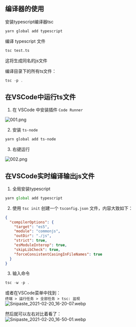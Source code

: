 <a name="ig4mp"></a>
## 编译器的使用
安装typescript编译器tsc
```bash
yarn global add typescript
```

编译 typescript 文件
```bash
tsc test.ts
```
这将生成同名的js文件

编译目录下的所有ts文件：
```typescript
tsc -p .
```

<a name="79adb13d"></a>
## 在VSCode中运行ts文件

1. 在 VSCode 中安装插件 `Code Runner`

![001.png](https://cdn.nlark.com/yuque/0/2021/png/2213540/1613806714501-c1945a4c-2927-405d-a250-9443f3991b8a.png#align=left&display=inline&height=68&originHeight=68&originWidth=351&size=6000&status=done&style=none&width=351)

2. 安装 `ts-node`
```bash
yarn global add ts-node
```

3. 右键运行

![002.png](https://cdn.nlark.com/yuque/0/2021/png/2213540/1613806723504-c2da5b83-781d-47a5-bd25-ed9838964882.png#align=left&display=inline&height=107&originHeight=107&originWidth=499&size=6364&status=done&style=none&width=499)

<a name="WpnxP"></a>
## 在VSCode实时编译输出js文件

1. 全局安装typescript
```typescript
yarn global add typescript
```

2. 使用 `tsc init` 创建一个 `tsconfig.json` 文件，内容大致如下：
```json
{
  "compilerOptions": {
    "target": "es5",
    "module": "commonjs",
    "outDir": "./js",
    "strict": true,
    "esModuleInterop": true,
    "skipLibCheck": true,
    "forceConsistentCasingInFileNames": true
  }
}
```

3. 输入命令
```typescript
tsc -w -p .
```
或者在VSCode菜单中找到：<br />`终端 > 运行任务 > 全部任务 > tsc: 监视` <br />![Snipaste_2021-02-20_16-20-07.webp](https://cdn.nlark.com/yuque/0/2021/webp/2213540/1613811124990-7b5a201d-5cb2-4606-a5c8-4297a4a19960.webp#align=left&display=inline&height=179&originHeight=179&originWidth=596&size=5990&status=done&style=none&width=596)

然后就可以左右对比着看了：<br />![Snipaste_2021-02-20_16-50-01.webp](https://cdn.nlark.com/yuque/0/2021/webp/2213540/1613811130400-761136e9-6454-4f01-b51d-0ef6f4f45691.webp#align=left&display=inline&height=305&originHeight=305&originWidth=1024&size=24018&status=done&style=none&width=1024)

